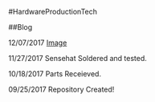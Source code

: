#HardwareProductionTech

##Blog

12/07/2017
[Image](https://github.com/AldousMendoza/HardwareProductionTech/blob/master/placard.PNG?raw=true)
    
11/27/2017
Sensehat Soldered and tested.
    
10/18/2017
Parts Receieved.
   
09/25/2017
Repository Created!
